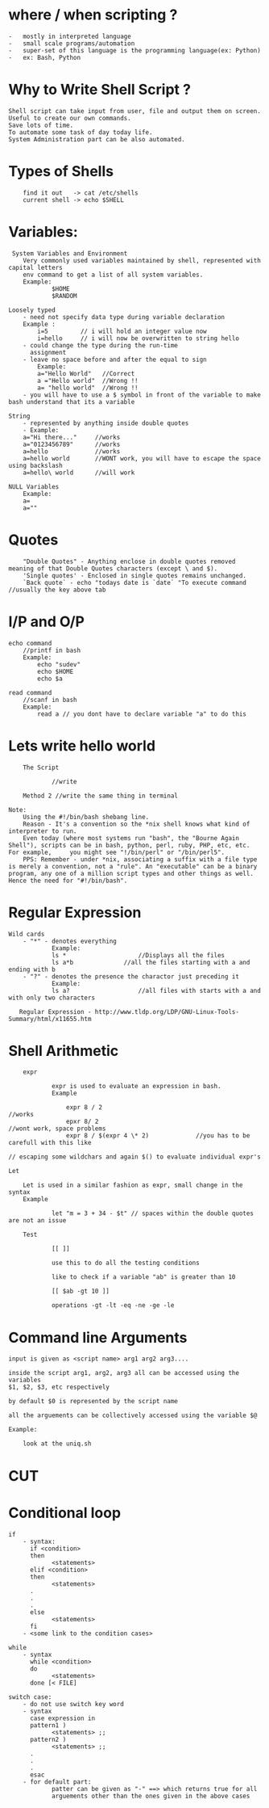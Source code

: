where / when scripting ?
========================
    -	mostly in interpreted language
    -	small scale programs/automation
    -	super-set of this language is the programming language(ex: Python)
    -	ex: Bash, Python

Why to Write Shell Script ?
===========================

    Shell script can take input from user, file and output them on screen.
    Useful to create our own commands.
    Save lots of time.
    To automate some task of day today life.
    System Administration part can be also automated.

Types of Shells
===============
        
        find it out   -> cat /etc/shells
        current shell -> echo $SHELL

Variables:
==========
     
     System Variables and Environment 
        Very commonly used variables maintained by shell, represented with capital letters 
        env command to get a list of all system variables.
        Example:
                $HOME
                $RANDOM

    Loosely typed
        - need not specify data type during variable declaration
        Example :
            i=5         // i will hold an integer value now 
            i=hello     // i will now be overwritten to string hello 
        - could change the type during the run-time
          assignment
        - leave no space before and after the equal to sign
            Example:
            a="Hello World"   //Correct  
            a ="Hello world"  //Wrong !!
            a= "hello world"  //Wrong !!
        - you will have to use a $ symbol in front of the variable to make bash understand that its a variable
        
    String
        - represented by anything inside double quotes
        - Example:
        a="Hi there..."     //works
        a="0123456789"      //works
        a=hello             //works
        a=hello world       //WONT work, you will have to escape the space using backslash
        a=hello\ world      //will work
    
    NULL Variables 
        Example:
        a=
        a=""
 
Quotes
======
		
		"Double Quotes" - Anything enclose in double quotes removed meaning of that Double Quotes characters (except \ and $).
		'Single quotes' - Enclosed in single quotes remains unchanged.
		`Back quote` - echo "todays date is `date` "To execute command 			//usually the key above tab

I/P and O/P
===========
    
    echo command
        //printf in bash 
        Example:
            echo "sudev"
            echo $HOME
            echo $a			

    read command
        //scanf in bash 
        Example:    
            read a // you dont have to declare variable "a" to do this 

    
Lets write hello world 
======================
		The Script 
				
				//write 
		
		Method 2 //write the same thing in terminal 		

	Note:
		Using the #!/bin/bash shebang line.
		Reason - It's a convention so the *nix shell knows what kind of interpreter to run.
		Even today (where most systems run "bash", the "Bourne Again Shell"), scripts can be in bash, python, perl, ruby, PHP, etc, etc. For example, 	  you might see "!/bin/perl" or "/bin/perl5".
		PPS: Remember - under *nix, associating a suffix with a file type is merely a convention, not a "rule". An "executable" can be a binary 			  program, any one of a million script types and other things as well. Hence the need for "#!/bin/bash".

Regular Expression 
==================

    Wild cards
        - "*" - denotes everything
        		Example:
        		ls * 					//Displays all the files 
        		ls a*b				//all the files starting with a and ending with b 
        - "?" - denotes the presence the charactor just preceding it
        		Example:
        		ls a?					//all files with starts with a and with only two characters 
       
       Regular Expression - http://www.tldp.org/LDP/GNU-Linux-Tools-Summary/html/x11655.htm
        		
        		
    
Shell Arithmetic 
================
		
		expr
				
				expr is used to evaluate an expression in bash.
				Example 
					
					expr 8 / 2 										//works 
					epxr 8/ 2											//wont work, space problems 
					expr 8 / $(expr 4 \* 2) 			//you has to be carefull with this like 
																				// escaping some wildchars and again $() to evaluate individual expr's
		
    Let

        Let is used in a similar fashion as expr, small change in the syntax
        Example                                        
                
                let "m = 3 + 34 - $t" // spaces within the double quotes are not an issue
	 
	 	Test 
	 			
	 			[[ ]] 
	 			
	 			use this to do all the testing conditions 
	 			
	 			like to check if a variable "ab" is greater than 10
	 			
	 			[[ $ab -gt 10 ]] 
	 			
	 			operations -gt -lt -eq -ne -ge -le 
	 	

Command line Arguments
======================
																										
    input is given as <script name> arg1 arg2 arg3....

    inside the script arg1, arg2, arg3 all can be accessed using the variables
    $1, $2, $3, etc respectively

    by default $0 is represented by the script name

    all the arguements can be collectively accessed using the variable $@

    Example:
        
        look at the uniq.sh 



CUT
===











Conditional loop
================

    if
        - syntax:
          if <condition>
          then
                <statements>
          elif <condition>
          then
                <statements>
          .
          .
          .
          else
                <statements>
          fi
        - <some link to the condition cases>

    while
        - syntax
          while <condition>
          do
                <statements>
          done [< FILE]

    switch case:
        - do not use switch key word
        - syntax
          case expression in
          pattern1 )
                <statements> ;;
          pattern2 )
                <statements> ;;
          .
          .
          .
          esac
        - for default part:
                patter can be given as "-" ==> which returns true for all
                arguements other than the ones given in the above cases
                


